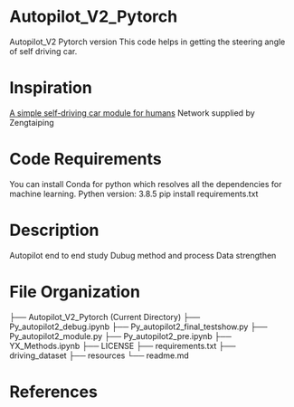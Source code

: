 # Autopilot_V2_Pytorch
Autopilot_V2 Pytorch version
This code helps in getting the steering angle of self driving car.

# Inspiration
[A simple self-driving car module for humans](https://github.com/akshaybahadur21/Autopilot)
Network supplied by Zengtaiping

# Code Requirements
You can install Conda for python which resolves all the dependencies for machine learning.
Pythen version: 3.8.5
pip install requirements.txt

# Description
Autopilot end to end study
Dubug method and process
Data strengthen

# File Organization
├── Autopilot_V2_Pytorch (Current Directory)
    ├── Py_autopilot2_debug.ipynb 
    ├── Py_autopilot2_final_testshow.py
    ├── Py_autopilot2_module.py
    ├── Py_autopilot2_pre.ipynb
    ├── YX_Methods.ipynb
    ├── LICENSE
    ├── requirements.txt
    ├── driving_dataset
    ├── resources
    └── readme.md

    
# References
